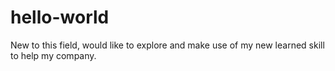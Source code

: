# hello-world
New to this field, would like to explore and make use of my new learned skill to help my company.
